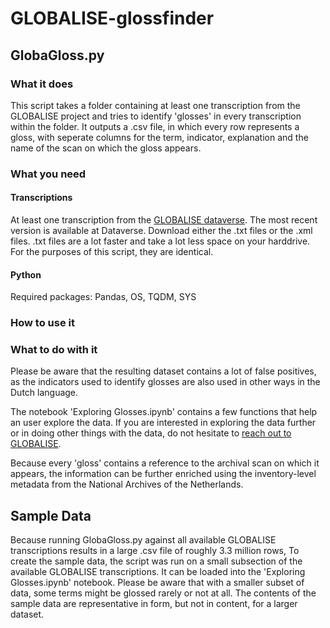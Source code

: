 # GLOBALISE-glossfinder
## GlobaGloss.py
### What it does
This script takes a folder containing at least one transcription from the GLOBALISE project and tries to identify 'glosses' in every transcription within the folder. It outputs a .csv file, in which every row represents a gloss, with seperate columns for the term, indicator, explanation and the name of the scan on which the gloss appears.

### What you need
#### Transcriptions
At least one transcription from the [GLOBALISE dataverse](https://hdl.handle.net/10622/LVXSBW). The most recent version is available at Dataverse. Download either the .txt files or the .xml files. .txt files are a lot faster and take a lot less space on your harddrive. For the purposes of this script, they are identical.

#### Python
Required packages: Pandas, OS, TQDM, SYS

### How to use it


### What to do with it
Please be aware that the resulting dataset contains a lot of false positives, as the indicators used to identify glosses are also used in other ways in the Dutch language.

The notebook 'Exploring Glosses.ipynb' contains a few functions that help an user explore the data. If you are interested in exploring the data further or in doing other things with the data, do not hesitate to [reach out to GLOBALISE](https://globalise.huygens.knaw.nl/contact-us/).

Because every 'gloss' contains a reference to the archival scan on which it appears, the information can be further enriched using the inventory-level metadata from the National Archives of the Netherlands.
           
               
## Sample Data
Because running GlobaGloss.py against all available GLOBALISE transcriptions results in a large .csv file of roughly 3.3 million rows, To create the sample data, the script was run on a small subsection of the available GLOBALISE transcriptions. It can be loaded into the 'Exploring Glosses.ipynb' notebook. Please be aware that with a smaller subset of data, some terms might be glossed rarely or not at all. The contents of the sample data are representative in form, but not in content, for a larger dataset.
